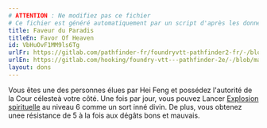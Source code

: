 ```yaml
---
# ATTENTION : Ne modifiez pas ce fichier
# Ce fichier est généré automatiquement par un script d'après les données du module Foundry VTT officiel et de sa traduction
title: Faveur du Paradis
titleEn: Favor Of Heaven
id: VbHuOvF1MM9ls6Tg
urlFr: https://gitlab.com/pathfinder-fr/foundryvtt-pathfinder2-fr/-/blob/master/data/feats/VbHuOvF1MM9ls6Tg.htm
urlEn: https://gitlab.com/hooking/foundry-vtt---pathfinder-2e/-/blob/master/packs/data/feats.db/favor-of-heaven.json
layout: dons
---
```

Vous êtes une des personnes élues par Hei Feng et possédez l'autorité de la Cour célesteà votre côté. Une fois par jour, vous pouvez Lancer  [Explosion spirituelle](../sorts/coup-spirituel.md) au niveau 6 comme un sort inné divin. De plus, vous obtenez unee résistance de 5 à la fois aux dégâts bons et mauvais.
